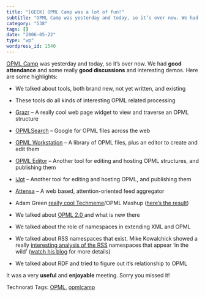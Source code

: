 ```yaml
---
title: "[GEEK] OPML Camp was a lot of fun!"
subtitle: "OPML Camp was yesterday and today, so it’s over now. We had **good atten..."
category: "538"
tags: []
date: "2006-05-22"
type: "wp"
wordpress_id: 1540
---
```

[OPML Camp](http://www.opmlcamp.com/) was yesterday and today, so it’s over now. We had **good attendance** and some really **good discussions** and interesting demos. Here are some highlights:

- We talked about tools, both brand new, not yet written, and existing

- These tools do all kinds of interesting OPML related processing

- [Grazr](http://www.grazr.com/) – A really cool web page widget to view and traverse an OPML structure

- [OPMLSearch](http://www.opmlsearch.com/) – Google for OPML files across the web

- [OPML Workstation](http://www.opmlworkstation.com/) – A library of OPML files, plus an editor to create and edit them

- [OPML Editor](http://support.opml.org/) – Another tool for editing and hosting OPML structures, and publishing them

- [iJot](http://www.ijot.net/) – Another tool for editing and hosting OPML, and publishing them

- [Attensa](http://www.attensa.com/) – A web based, attention-oriented feed aggregator

- Adam Green [really cool Techmeme](http://mashup.darwinianweb.com/archive/2006/18.html)/OPML Mashup ([here’s the result](http://mashup.darwinianweb.com/projects/tmblogs/tmopml.xml))

- We talked about [OPML 2.0 ](http://www.opml.org/)and what is new there

- We talked about the role of namespaces in extending XML and OPML

- We talked about RSS namespaces that exist. Mike Kowalchick showed a really [interesting analysis of the RSS](http://www.grazr.com/mikepk/namespace.png) namespaces that appear ‘in the wild’ ([watch his blog](http://blog.grazr.com/) for more details)

- We talked about RDF and tried to figure out it’s relationship to OPML

It was a very **useful** and **enjoyable** meeting. Sorry you missed it!

Technorati Tags: [OPML](http://www.technorati.com/tag/OPML), [opmlcamp](http://www.technorati.com/tag/opmlcamp)